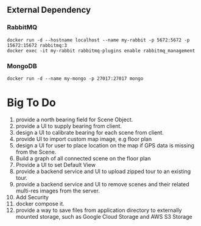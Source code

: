 ## External Dependency
### RabbitMQ
```
docker run -d --hostname localhost --name my-rabbit -p 5672:5672 -p 15672:15672 rabbitmq:3
docker exec -it my-rabbit rabbitmq-plugins enable rabbitmq_management
```
### MongoDB
```
docker run -d --name my-mongo -p 27017:27017 mongo
```

# Big To Do
1. provide a north bearing field for Scene Object.
2. provide a UI to supply bearing from client.
3. design a UI to calibrate bearing for each scene from client.
4. provide UI to import custom map image, e.g floor plan
5. design a UI for user to place location on the map if GPS data is missing from the Scene.
6. Build a graph of all connected scene on the floor plan
7. Provide a UI to set Default View
7. provide a backend service and UI to upload zipped tour to an existing tour.
8. provide a backend service and UI to remove scenes and their related multi-res images from the server.
9. Add Security
10. docker compose it.
11. provide a way to save files from application directory to externally mounted storage, such as Google Cloud Storage and AWS S3 Storage